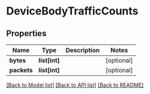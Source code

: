 # DeviceBodyTrafficCounts

## Properties
Name | Type | Description | Notes
------------ | ------------- | ------------- | -------------
**bytes** | **list[int]** |  | [optional] 
**packets** | **list[int]** |  | [optional] 

[[Back to Model list]](../README.md#documentation-for-models) [[Back to API list]](../README.md#documentation-for-api-endpoints) [[Back to README]](../README.md)


